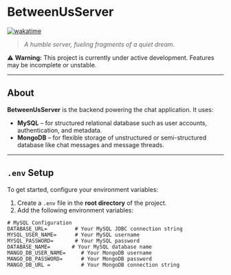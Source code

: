 # BetweenUsServer
[![wakatime](https://wakatime.com/badge/github/aiyu-ayaan/BetweenUs.svg)](https://wakatime.com/badge/github/aiyu-ayaan/BetweenUs)

> *A humble server, fueling fragments of a quiet dream.*

⚠️ **Warning:** This project is currently under active development. Features may be incomplete or unstable.

---

## About

**BetweenUsServer** is the backend powering the chat application. It uses:

* **MySQL** – for structured relational database such as user accounts, authentication, and metadata.
* **MongoDB** – for flexible storage of unstructured or semi-structured database like chat messages and message threads.

---

## `.env` Setup

To get started, configure your environment variables:

1. Create a `.env` file in the **root directory** of the project.
2. Add the following environment variables:

```dotenv
# MySQL Configuration
DATABASE_URL=         # Your MySQL JDBC connection string
MYSQL_USER_NAME=      # Your MySQL username
MYSQL_PASSWORD=       # Your MySQL password
DATABASE_NAME=       # Your MySQL database name
MANGO_DB_USER_NAME=     # Your MongoDB username
MANGO_DB_PASSWORD=      # Your MongoDB password
MANGO_DB_URL =          # Your MongoDB connection string
```